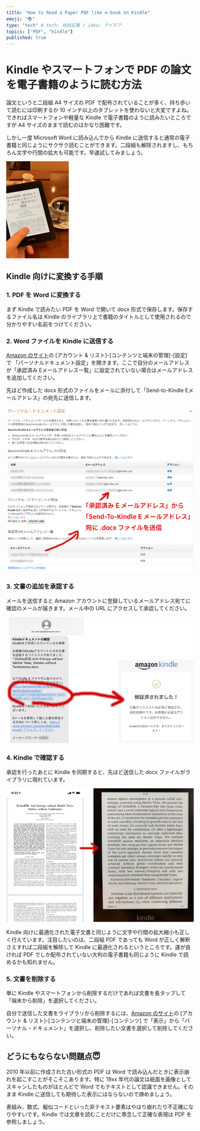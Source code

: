 ```yaml
---
title: "How to Read a Paper PDF like e-book on Kindle"
emoji: "📚"
type: "tech" # tech: 技術記事 / idea: アイデア
topics: ["PDF", "kindle"]
published: true
---
```


# Kindle やスマートフォンで PDF の論文を電子書籍のように読む方法

論文というと二段組 A4 サイズの PDF で配布されていることが多く、持ち歩いて読むには印刷するか 10 インチ以上のタブレットを使わないと大変ですよね。できればスマートフォンや軽量な Kindle で電子書籍のように読みたいところですが A4 サイズのままで読むのはかなり困難です。

しかし一度 Microsoft Word に読み込んでから Kindle に送信すると通常の電子書籍と同じようにサクサク読むことができます。二段組も解除されますし、もちろん文字や行間の拡大も可能です。早速試してみましょう。

![Paper on Kindle](/images/how-to-read-pdf-paper-on-kindle/paper-on-kindle.gif)

## Kindle 向けに変換する手順

### 1. PDF を Word に変換する

まず Kindle で読みたい PDF を Word で開いて docx 形式で保存します。保存するファイル名は Kindle のライブラリ上で書籍のタイトルとして使用されるので分かりやすい名前をつけてください。

### 2. Word ファイルを Kindle に送信する

[Amazon のサイト](https://www.amazon.co.jp/)の [アカウント & リスト]-[コンテンツと端末の管理]-[設定] で
「パーソナルドキュメント設定」を開きます。ここで自分のメールアドレスが「承認済み Eメールアドレス一覧」に設定されていない場合はメールアドレスを追加してください。

先ほど作成した docx 形式のファイルをメールに添付して「Send-to-Kindle Eメールアドレス」の宛先に送信します。

![Kindle Settings](/images/how-to-read-pdf-paper-on-kindle/kindle-settings.png)

### 3. 文書の追加を承認する

メールを送信すると Amazon アカウントに登録しているメールアドレス宛てに確認のメールが届きます。メール中の URL にアクセスして承認してください。

![Approve Document](/images/how-to-read-pdf-paper-on-kindle/approval.png)

### 4. Kindle で確認する

承認を行ったあとに Kindle を同期すると、先ほど送信した docx ファイルがライブラリに現れています。

![Sync and Download Document](/images/how-to-read-pdf-paper-on-kindle/complete.png)

Kindle 向けに最適化された電子文書と同じように文字や行間の拡大縮小も正しく行えています。注目したいのは、二段組 PDF であっても Word が正しく解釈さえすれば二段組を解除して Kindle に最適化されるというところです。運が良ければ PDF でしか配布されていない大判の電子書籍も同じように Kindle で読めるかも知れません。

### 5. 文書を削除する

単に Kindle やスマートフォンから削除するだけであれば文書を長タップして「端末から削除」を選択してください。

自分で送信した文書をライブラリから削除するには、[Amazon のサイト](https://www.amazon.co.jp/)の [アカウント & リスト]-[コンテンツと端末の管理]-[コンテンツ] で「表示」から「パーソナル・ドキュメント」を選択し、削除したい文書を選択して削除してください。

## どうにもならない問題点😇

2010 年以前に作成された古い形式の PDF は Word で読み込んだときに表示崩れを起こすことがそこそこあります。特に 19xx 年代の論文は紙面を画像としてスキャンしたものがほとんどで Word でもテキストとして認識できません。そのまま Kindle に送信しても期待した表示にはならないので諦めましょう。

表組み、数式、擬似コードといった非テキスト要素はやはり崩れたり不正確になりやすいです。Kindle では文章を読むことだけに専念して正確な表現は PDF を参照しましょう。
